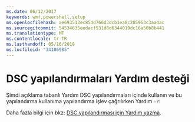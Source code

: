 ```yaml
---
ms.date: 06/12/2017
keywords: wmf,powershell,setup
ms.openlocfilehash: ae693513ec854d766d3dcb1ea8c285963c3aa4ac
ms.sourcegitcommit: 54534635eedacf531d8d6344019dc16a50b8b441
ms.translationtype: MT
ms.contentlocale: tr-TR
ms.lasthandoff: 05/16/2018
ms.locfileid: "34186985"
---
```

# <a name="help-support-for-dsc-configurations"></a>DSC yapılandırmaları Yardım desteği

Şimdi açıklama tabanlı Yardım DSC yapılandırmaları içinde kullanın ve bu yapılandırma kullanıma yapılandırma işlev çağrılırken Yardım `-?`:

Daha fazla bilgi için bkz: [DSC yapılandırması için Yardım yazma](https://msdn.microsoft.com/powershell/dsc/confighelp).
